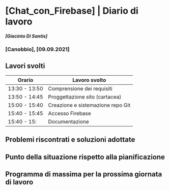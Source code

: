 # [Chat_con_Firebase] | Diario di lavoro
##### [Giacinto Di Santis]
### [Canobbio], [09.09.2021]

## Lavori svolti


|Orario        |Lavoro svolto                     |
|--------------|----------------------------------|
|13:30 - 13:50 |Comprensione dei requisiti        |
|13:50 - 14:45 |Proggettazione sito (cartacea)    |
|15:00 - 15:40 |Creazione e sistemazione repo Git |
|15:40 - 15:45 |Accesso Firebase                  |
|15:40 - 15:   |Documentazione                    |

##  Problemi riscontrati e soluzioni adottate


##  Punto della situazione rispetto alla pianificazione


## Programma di massima per la prossima giornata di lavoro

